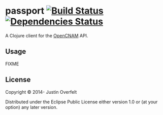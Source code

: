 # passport [![Build Status](https://travis-ci.org/jboverfelt/passport.png?branch=master)](https://travis-ci.org/jboverfelt/passport) [![Dependencies Status](http://jarkeeper.com/jboverfelt/passport/status.png)](http://jarkeeper.com/jboverfelt/passport)

A Clojure client for the [OpenCNAM](https://www.opencnam.com/) API.

## Usage

FIXME

## License

Copyright © 2014- Justin Overfelt

Distributed under the Eclipse Public License either version 1.0 or (at
your option) any later version.
